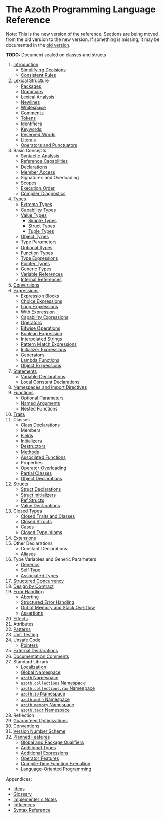 # The Azoth Programming Language Reference

Note: This is the new version of the reference. Sections are being moved from the old version to the
new version. If something is missing, it may be documented in the [old version](../old/book.md).

**TODO:** Document sealed on classes and structs

1. [Introduction](introduction.md)
   * [Simplifying Decisions](simplifying-decisions.md)
   * [Consistent Rules](consistent-rules.md)
2. [Lexical Structure](lexical-structure.md)
   * [Packages](packages.md)
   * [Grammars](grammars.md)
   * [Lexical Analysis](lexical-analysis.md)
   * [Newlines](newlines.md)
   * [Whitespace](whitespace.md)
   * [Comments](comments.md)
   * [Tokens](tokens.md)
   * [Identifiers](identifiers.md)
   * [Keywords](keywords.md)
   * [Reserved Words](reserved-words.md)
   * [Literals](literals.md)
   * [Operators and Punctuators](operators-and-punctuators.md)
3. Basic Concepts
   * [Syntactic Analysis](syntactic-analysis.md)
   * [Reference Capabilities](reference-capabilities.md)
   * Declarations
   * [Member Access](member-access.md)
   * Signatures and Overloading
   * Scopes
   * [Execution Order](execution-order.md)
   * [Compiler Diagnostics](compiler-diagnostics.md)
4. [Types](types.md)
   * [Extrema Types](extrema-types.md)
   * [Capability Types](capability-types.md)
   * [Value Types](value-types.md)
     * [Simple Types](simple-types.md)
     * [Struct Types](struct-types.md)
     * [Tuple Types](tuple-types.md)
   * [Object Types](object-types.md)
   * Type Parameters
   * [Optional Types](optional-types.md)
   * [Function Types](function-types.md)
   * [Type Expressions](type-expressions.md)
   * [Pointer Types](pointer-types.md)
   * Generic Types
   * [Variable References](variable-references.md)
   * [Internal References](internal-references.md)
5. [Conversions](conversions.md)
6. [Expressions](expressions.md)
   * [Expression Blocks](expression-blocks.md)
   * [Choice Expressions](choice-expressions.md)
   * [Loop Expressions](loop-expressions.md)
   * [With Expression](with-expression.md)
   * [Capability Expressions](capability-expressions.md)
   * [Operators](operators.md)
   * [Bitwise Operations](bitwise-operations.md)
   * [Boolean Expression](boolean-expression.md)
   * [Interpolated Strings](interpolated-strings.md)
   * [Pattern Match Expressions](pattern-match-expressions.md)
   * [Initializer Expressions](initializer-expressions.md)
   * [Generators](generators.md)
   * [Lambda Functions](lambda-functions.md)
   * [Object Expressions](object-expressions.md)
7. [Statements](statements.md)
   * [Variable Declarations](variable-declarations.md)
   * Local Constant Declarations
8. [Namespaces and Import Directives](namespaces.md)
9. [Functions](functions.md)
    * [Optional Parameters](optional-parameters.md)
    * [Named Arguments](named-arguments.md)
    * Nested Functions
10. [Traits](traits.md)
11. Classes
    * [Class Declarations](class-declarations.md)
    * Members
    * [Fields](fields.md)
    * [Initializers](class-initializers.md)
    * [Destructors](destructors.md)
    * [Methods](methods.md)
    * [Associated Functions](associated-functions.md)
    * Properties
    * [Operator Overloading](operator-overloading.md)
    * [Partial Classes](partial-classes.md)
    * [Object Declarations](object-declarations.md)
12. [Structs](structs.md)
    * [Struct Declarations](struct-declarations.md)
    * [Struct Initializers](struct-initializers.md)
    * [Ref Structs](ref-structs.md)
    * [Value Declarations](value-declarations.md)
13. [Closed Types](closed-types.md)
    * [Closed Traits and Classes](closed-traits-and-classes.md)
    * [Closed Structs](closed-structs.md)
    * [Cases](cases.md)
    * [Closed Type Idioms](closed-type-idioms.md)
14. [Extensions](extensions.md)
15. Other Declarations
    * Constant Declarations
    * [Aliases](aliases.md)
16. Type Variables and Generic Parameters
    * [Generics](generics.md)
    * [Self Type](self-type.md)
    * [Associated Types](associated-types.md)
17. [Structured Concurrency](structured-concurrency.md)
18. [Design by Contract](contracts.md)
19. [Error Handling](error-handling.md)
    * [Aborting](aborting.md)
    * [Structured Error Handling](structured-errors.md)
    * [Out of Memory and Stack Overflow](memory-exhaustion.md)
    * [Assertions](assertions.md)
20. [Effects](effects.md)
21. Attributes
22. [Patterns](patterns.md)
23. [Unit Testing](unit-testing.md)
24. [Unsafe Code](unsafe.md)
    * [Pointers](pointers.md)
25. [External Declarations](external.md)
26. [Documentation Comments](documentation-comments.md)
27. Standard Library
    * [Localization](localization.md)
    * [Global Namespace](std-lib-global-namespace.md)
    * [`azoth` Namespace](azoth.md)
    * [`azoth.collections` Namespace](azoth.collections.md)
    * [`azoth.collections.raw` Namespace](azoth.collections.raw.md)
    * [`azoth.io` Namespace](azoth.io.md)
    * [`azoth.math` Namespace](azoth.math.md)
    * [`azoth.memory` Namespace](azoth.memory.md)
    * [`azoth.text` Namespace](azoth.text.md)
28. Reflection
29. [Guaranteed Optimizations](guaranteed-0ptimizations.md)
30. [Conventions](conventions.md)
31. [Version Number Scheme](version-numbers.md)
32. [Planned Features](planned-features.md)
    * [Global and Package Qualifiers](planned-qualifier.md)
    * [Additional Types](planned-types.md)
    * [Additional Expressions](planned-expressions.md)
    * [Operator Features](planned-operators.md)
    * [Compile-time Function Execution](planned-ctfe.md)
    * [Language-Oriented Programming](planned-lop.md)

Appendices:

* [Ideas](ideas.md)
* [Glossary](glossary.md)
* [Implementer's Notes](implementers-notes.md)
* [Influences](influences.md)
* [Syntax Reference](syntax-reference.md)

